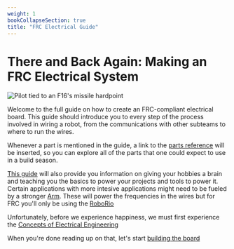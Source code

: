 ```yaml
---
weight: 1
bookCollapseSection: true
title: "FRC Electrical Guide"
---
```


# There and Back Again: Making an FRC Electrical System

![Pilot tied to an F16's missile hardpoint](/electrical-book/img/aaq.jpg#center)

Welcome to the full guide on how to create an FRC-compliant electrical board. This guide should introduce you to every step of the process involved in wiring a 
robot, from the communications with other subteams to where to run the wires.

Whenever a part is mentioned in the guide, a link to the [parts reference](/electrical-book/docs/reference)
will be inserted, so you can explore all of the parts that one could expect to use in a build season.

[This guide](/electrical-book/docs/devboards) will also provide you information on giving your hobbies a brain and teaching you the basics to power your projects and tools to power it. Certain applications with more intesive applications might need to be fueled by a stronger [Arm](/electrical-book/docs/sbc). These will power the frequencies in the wires but for FRC you'll only be using the [RoboRio](/electrical-book/docs/modules/roborio.md)

Unfortunately, before we experience happiness, we must first experience the [Concepts of Electrical Engineering](/electrical-book/docs/structure/ee/ohmslaw)

When you're done reading up on that, let's start [building the board](/electrical-book/docs/structure/overview)
